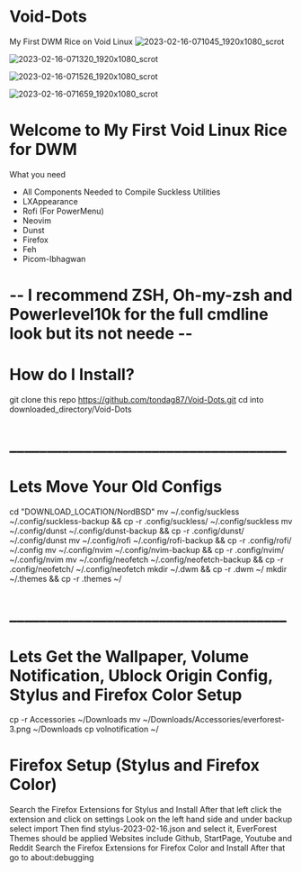 # Void-Dots
My First DWM Rice on Void Linux
![2023-02-16-071045_1920x1080_scrot](https://user-images.githubusercontent.com/89696594/219378571-1ff855f0-b88e-4ad1-a087-edbce0e5e6d5.png)

![2023-02-16-071320_1920x1080_scrot](https://user-images.githubusercontent.com/89696594/219378717-d468c757-14e0-4a3a-ba43-8390d4f49510.png)

![2023-02-16-071526_1920x1080_scrot](https://user-images.githubusercontent.com/89696594/219378751-19db37fb-4222-4cd2-b5ca-786909106192.png)

![2023-02-16-071659_1920x1080_scrot](https://user-images.githubusercontent.com/89696594/219378900-154d795f-944c-4d37-ab5e-35a5f5d98ee5.png)

# Welcome to My First Void Linux Rice for DWM

What you need 
  * All Components Needed to Compile Suckless Utilities
  * LXAppearance
  * Rofi (For PowerMenu)
  * Neovim
  * Dunst
  * Firefox
  * Feh
  * Picom-Ibhagwan
# -- I recommend ZSH, Oh-my-zsh and Powerlevel10k for the full cmdline look but its not neede --

# How do I Install?
git clone this repo https://github.com/tondag87/Void-Dots.git
cd into downloaded_directory/Void-Dots
# _____________________________________
# Lets Move Your Old Configs
cd "DOWNLOAD_LOCATION/NordBSD"
    mv ~/.config/suckless ~/.config/suckless-backup && cp -r .config/suckless/ ~/.config/suckless
    mv ~/.config/dunst ~/.config/dunst-backup && cp -r .config/dunst/ ~/.config/dunst
    mv ~/.config/rofi ~/.config/rofi-backup && cp -r .config/rofi/ ~/.config
    mv ~/.config/nvim ~/.config/nvim-backup && cp -r .config/nvim/ ~/.config/nvim
    mv ~/.config/neofetch ~/.config/neofetch-backup && cp -r .config/neofetch/ ~/.config/neofetch
    mkdir ~/.dwm && cp -r .dwm ~/
    mkdir ~/.themes && cp -r .themes ~/
# _____________________________________
# Lets Get the Wallpaper, Volume Notification, Ublock Origin Config, Stylus and Firefox Color Setup
cp -r Accessories ~/Downloads
mv ~/Downloads/Accessories/everforest-3.png ~/Downloads
cp volnotification ~/
# Firefox Setup (Stylus and Firefox Color)
 Search the Firefox Extensions for Stylus and Install
        After that left click the extension and click on settings 
        Look on the left hand side and under backup select import 
        Then find stylus-2023-02-16.json and select it, EverForest Themes should be applied
        Websites include Github, StartPage, Youtube and Reddit
 Search the Firefox Extensions for Firefox Color and Install
        After that go to about:debugging 

  
